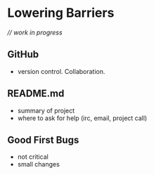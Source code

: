 # Lowering Barriers

*// work in progress*

## GitHub

* version control. Collaboration.

## README.md

* summary of project
* where to ask for help (irc, email, project call)

## Good First Bugs

* not critical
* small changes